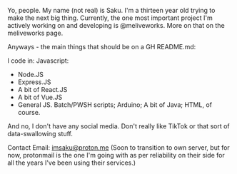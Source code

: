 Yo, people. My name (not real) is Saku. I'm a thirteen year old trying to make the next big thing.
Currently, the one most important project I'm actively working on and developing is @meliveworks.
More on that on the meliveworks page.

Anyways - the main things that should be on a GH README.md:

I code in:
Javascript:
 - Node.JS
 - Express.JS
 - A bit of React.JS
 - A bit of Vue.JS
 - General JS.
Batch/PWSH scripts;
Arduino;
A bit of Java;
HTML, of course.

And no, I don't have any social media. Don't really like TikTok or that sort of data-swallowing stuff.

Contact Email:
imsaku@proton.me
(Soon to transition to own server, but for now, protonmail is the one I'm going with as per reliability on their side for all the years I've been using their services.)

